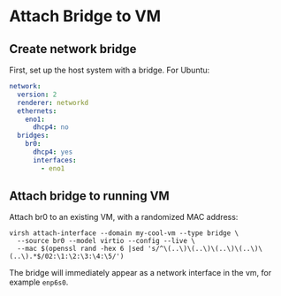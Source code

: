 # Attach Bridge to VM


## Create network bridge

First, set up the host system with a bridge. For Ubuntu: 

```yaml
network:
  version: 2
  renderer: networkd
  ethernets:
    eno1:
      dhcp4: no
  bridges:
    br0:
      dhcp4: yes
      interfaces:
        - eno1
```

## Attach bridge to running VM

Attach br0 to an existing VM, with a randomized MAC address: 

    virsh attach-interface --domain my-cool-vm --type bridge \
      --source br0 --model virtio --config --live \
      --mac $(openssl rand -hex 6 |sed 's/^\(..\)\(..\)\(..\)\(..\)\(..\).*$/02:\1:\2:\3:\4:\5/')

The bridge will immediately appear as a network interface in the vm, for example `enp6s0`. 
